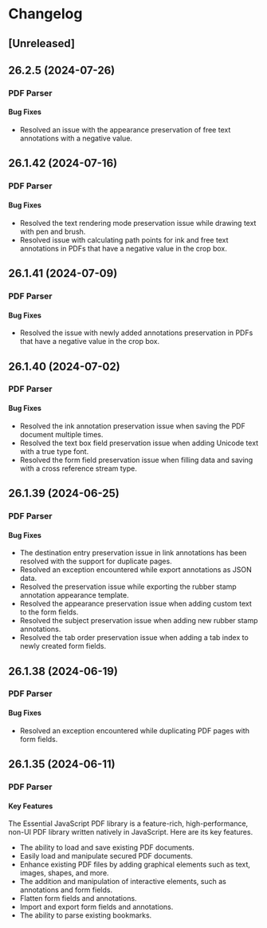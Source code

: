 # Changelog

## [Unreleased]

## 26.2.5 (2024-07-26)

### PDF Parser

#### Bug Fixes

- Resolved an issue with the appearance preservation of free text annotations with a negative value.

## 26.1.42 (2024-07-16)

### PDF Parser

#### Bug Fixes

- Resolved the text rendering mode preservation issue while drawing text with pen and brush.
- Resolved issue with calculating path points for ink and free text annotations in PDFs that have a negative value in the crop box.

## 26.1.41 (2024-07-09)

### PDF Parser

#### Bug Fixes

- Resolved the issue with newly added annotations preservation in PDFs that have a negative value in the crop box.

## 26.1.40 (2024-07-02)

### PDF Parser

#### Bug Fixes

- Resolved the ink annotation preservation issue when saving the PDF document multiple times.
- Resolved the text box field preservation issue when adding Unicode text with a true type font.
- Resolved the form field preservation issue when filling data and saving with a cross reference stream type.

## 26.1.39 (2024-06-25)

### PDF Parser

#### Bug Fixes

- The destination entry preservation issue in link annotations has been resolved with the support for duplicate pages.
- Resolved an exception encountered while export annotations as JSON data.
- Resolved the preservation issue while exporting the rubber stamp annotation appearance template.
- Resolved the appearance preservation issue when adding custom text to the form fields.
- Resolved the subject preservation issue when adding new rubber stamp annotations.
- Resolved the tab order preservation issue when adding a tab index to newly created form fields.

## 26.1.38 (2024-06-19)

### PDF Parser

#### Bug Fixes

- Resolved an exception encountered while duplicating PDF pages with form fields.

## 26.1.35 (2024-06-11)

### PDF Parser

#### Key Features

The Essential JavaScript PDF library is a feature-rich, high-performance, non-UI PDF library written natively in JavaScript. Here are its key features.

- The ability to load and save existing PDF documents.
- Easily load and manipulate secured PDF documents.
- Enhance existing PDF files by adding graphical elements such as text, images, shapes, and more.
- The addition and manipulation of interactive elements, such as annotations and form fields.
- Flatten form fields and annotations.
- Import and export form fields and annotations.
- The ability to parse existing bookmarks.
